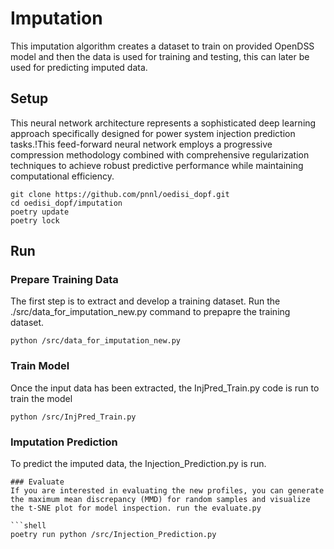 # Imputation

This imputation algorithm creates a dataset to train on provided OpenDSS model and then the data is used for training and testing, this can later be used for predicting imputed data.

## Setup

This neural network architecture represents a sophisticated deep learning approach specifically designed for power system injection prediction tasks.!This feed-forward neural network employs a progressive compression methodology combined with comprehensive regularization techniques to achieve  robust predictive performance while maintaining computational efficiency.


```shell
git clone https://github.com/pnnl/oedisi_dopf.git
cd oedisi_dopf/imputation
poetry update
poetry lock
```

## Run

### Prepare Training Data
The first step is to extract and develop a training dataset. Run the ./src/data_for_imputation_new.py command to prepapre the training dataset.

```shell
python /src/data_for_imputation_new.py
```


### Train Model
Once the input data has been extracted, the InjPred_Train.py code is run to train the model

```shell
python /src/InjPred_Train.py
```
### Imputation Prediction
To predict the imputed data, the Injection_Prediction.py is run. 
```
### Evaluate 
If you are interested in evaluating the new profiles, you can generate the maximum mean discrepancy (MMD) for random samples and visualize the t-SNE plot for model inspection. run the evaluate.py

```shell
poetry run python /src/Injection_Prediction.py
```
